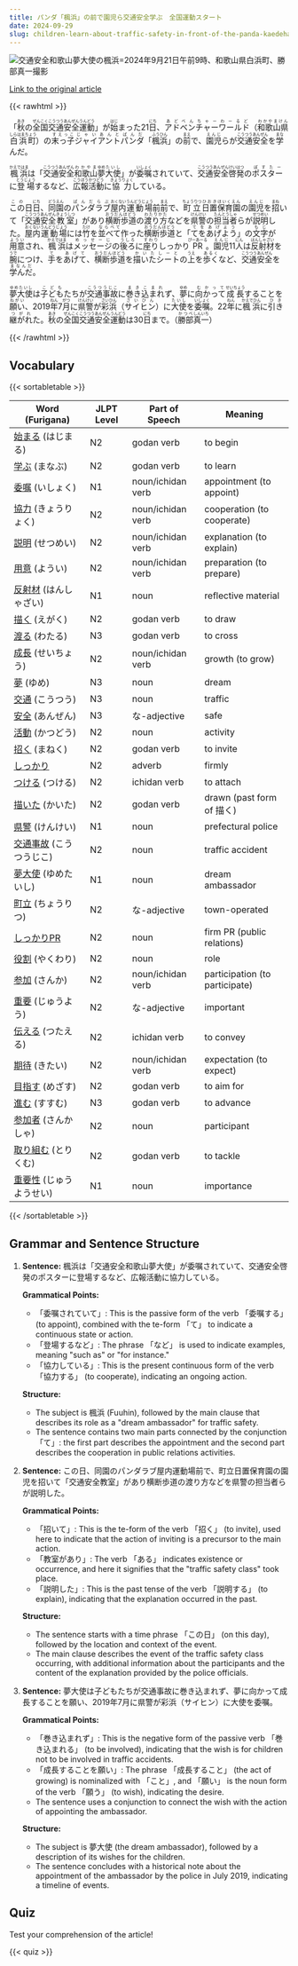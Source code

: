 ```yaml
---
title: パンダ「楓浜」の前で園児ら交通安全学ぶ　全国運動スタート
date: 2024-09-29
slug: children-learn-about-traffic-safety-in-front-of-the-panda-kaedehama-as-a-nationwide-campaign-begins
---
```


![交通安全和歌山夢大使の楓浜=2024年9月21日午前9時、和歌山県白浜町、勝部真一撮影](https://www.asahicom.jp/imgopt/img/f9b9069b8e/comm_L/AS20240921003972.jpg "交通安全和歌山夢大使の楓浜=2024年9月21日午前9時、和歌山県白浜町、勝部真一撮影")

[Link to the original article](https://asahi.com/articles/ASS9P44W8S9PPXLB00MM.html?iref=pc_edu_top__n)

{{< rawhtml >}}
<p>「<ruby>秋<rt>あき</rt></ruby>の<ruby>全国<rt>ぜんこく</rt></ruby><ruby>交通<rt>こうつう</rt></ruby><ruby>安全<rt>あんぜん</rt></ruby><ruby>運動<rt>うんどう</rt></ruby>」が<ruby>始<rt>はじ</rt></ruby>まった21<ruby>日<rt>にち</rt></ruby>、<ruby>アドベンチャーワールド<rt>あどべんちゃーわーるど</rt></ruby>（<ruby>和歌山県<rt>わかやまけん</rt></ruby><ruby>白浜町<rt>しらはまちょう</rt></ruby>）の<ruby>末っ子<rt>すえっこ</rt></ruby><ruby>ジャイアントパンダ<rt>じゃいあんとぱんだ</rt></ruby>「<ruby>楓浜<rt>ふうひん</rt></ruby>」の<ruby>前<rt>まえ</rt></ruby>で、<ruby>園児<rt>えんじ</rt></ruby>らが<ruby>交通<rt>こうつう</rt></ruby><ruby>安全<rt>あんぜん</rt></ruby>を<ruby>学<rt>まな</rt></ruby>んだ。</p>

<p><ruby>楓浜<rt>かえではま</rt></ruby>は「<ruby>交通<rt>こうつう</rt></ruby><ruby>安全<rt>あんぜん</rt></ruby><ruby>和歌山<rt>わかやま</rt></ruby><ruby>夢<rt>ゆめ</rt></ruby><ruby>大使<rt>たいし</rt></ruby>」が<ruby>委嘱<rt>いしょく</rt></ruby>されていて、<ruby>交通<rt>こうつう</rt></ruby><ruby>安全<rt>あんぜん</rt></ruby><ruby>啓発<rt>けいはつ</rt></ruby>の<ruby>ポスター<rt>ぽすたー</rt></ruby>に<ruby>登場<rt>とうじょう</rt></ruby>するなど、<ruby>広報<rt>こうほう</rt></ruby><ruby>活動<rt>かつどう</rt></ruby>に<ruby>協力<rt>きょうりょく</rt></ruby>している。</p>

<p><ruby>この<rt>この</rt></ruby>日<ruby>日<rt>にち</rt></ruby>、<ruby>同園<rt>どうえん</rt></ruby>の<ruby>パンダラブ<rt>ぱんだらぶ</rt></ruby><ruby>屋内<rt>おくない</rt></ruby><ruby>運動場<rt>うんどうじょう</rt></ruby>前<ruby>前<rt>まえ</rt></ruby>で、<ruby>町立<rt>ちょうりつ</rt></ruby><ruby>日置<rt>ひおき</rt></ruby><ruby>保育園<rt>ほいくえん</rt></ruby>の<ruby>園児<rt>えんじ</rt></ruby>を<ruby>招<rt>まね</rt></ruby>いて「<ruby>交通<rt>こうつう</rt></ruby><ruby>安全<rt>あんぜん</rt></ruby><ruby>教室<rt>きょうしつ</rt></ruby>」があり<ruby>横断歩道<rt>おうだんほどう</rt></ruby>の<ruby>渡り方<rt>わたりかた</rt></ruby>などを<ruby>県警<rt>けんけい</rt></ruby>の<ruby>担当者<rt>たんとうしゃ</rt></ruby>らが<ruby>説明<rt>せつめい</rt></ruby>した。<ruby>屋内<rt>おくない</rt></ruby><ruby>運動場<rt>うんどうじょう</rt></ruby>には<ruby>竹<rt>たけ</rt></ruby>を<ruby>並べて<rt>ならべて</rt></ruby>作った<ruby>横断歩道<rt>おうだんほどう</rt></ruby>と「<ruby>てをあげよう<rt>てをあげよう</rt></ruby>」の<ruby>文字<rt>もじ</rt></ruby>が<ruby>用意<rt>ようい</rt></ruby>され、<ruby>楓浜<rt>かえではま</rt></ruby>は<ruby>メッセージ<rt>めっせーじ</rt></ruby>の<ruby>後ろ<rt>うしろ</rt></ruby>に<ruby>座り<rt>すわり</rt></ruby>しっかり<ruby>PR<rt>ぴーあーる</rt></ruby>。<ruby>園児<rt>えんじ</rt></ruby>11<ruby>人<rt>にん</rt></ruby>は<ruby>反射材<rt>はんしゃざい</rt></ruby>を<ruby>腕<rt>うで</rt></ruby>につけ、<ruby>手<rt>て</rt></ruby>を<ruby>あげて<rt>あげて</rt></ruby>、<ruby>横断歩道<rt>おうだんほどう</rt></ruby>を<ruby>描いた<rt>かいた</rt></ruby><ruby>シート<rt>しーと</rt></ruby>の<ruby>上<rt>うえ</rt></ruby>を<ruby>歩く<rt>あるく</rt></ruby>など、<ruby>交通<rt>こうつう</rt></ruby><ruby>安全<rt>あんぜん</rt></ruby>を<ruby>学んだ<rt>まなんだ</rt></ruby>。</p>

<p><ruby>夢大使<rt>ゆめたいし</rt></ruby>は<ruby>子ども<rt>こども</rt></ruby>たちが<ruby>交通事故<rt>こうつうじこ</rt></ruby>に<ruby>巻き込まれ<rt>まきこまれ</rt></ruby>ず、<ruby>夢<rt>ゆめ</rt></ruby>に<ruby>向かって<rt>むかって</rt></ruby><ruby>成長<rt>せいちょう</rt></ruby>することを<ruby>願い<rt>ねがい</rt></ruby>、2019<ruby>年<rt>ねん</rt></ruby>7<ruby>月<rt>がつ</rt></ruby>に<ruby>県警<rt>けんけい</rt></ruby>が<ruby>彩浜<rt>さいひん</rt></ruby>（<ruby>サイヒン<rt>さいひん</rt></ruby>）に<ruby>大使<rt>たいし</rt></ruby>を<ruby>委嘱<rt>いしょく</rt></ruby>。22<ruby>年<rt>ねん</rt></ruby>に<ruby>楓浜<rt>かえでひん</rt></ruby>に<ruby>引き継がれ<rt>ひきつがれ</rt></ruby>た。<ruby>秋<rt>あき</rt></ruby>の<ruby>全国<rt>ぜんこく</rt></ruby><ruby>交通安全運動<rt>こうつうあんぜんうんどう</rt></ruby>は30<ruby>日<rt>にち</rt></ruby>まで。（<ruby>勝部<rt>かつべ</rt></ruby><ruby>真一<rt>しんいち</rt></ruby>）</p>
{{< /rawhtml >}}

## Vocabulary


{{< sortabletable >}}

| Word (Furigana)          | JLPT Level | Part of Speech         | Meaning                          |
|--------------------------|------------|------------------------|----------------------------------|
|[始まる](https://jisho.org/search/%E5%A7%8B%E3%81%BE%E3%82%8B) (はじまる)| N2         | godan verb             | to begin                         |
|[学ぶ](https://jisho.org/search/%E5%AD%A6%E3%81%B6) (まなぶ)| N2         | godan verb             | to learn                         |
|[委嘱](https://jisho.org/search/%E5%A7%94%E5%98%B1) (いしょく)| N1         | noun/ichidan verb      | appointment (to appoint)        |
|[協力](https://jisho.org/search/%E5%8D%94%E5%8A%9B) (きょうりょく)| N2         | noun/ichidan verb      | cooperation (to cooperate)      |
|[説明](https://jisho.org/search/%E8%AA%AC%E6%98%8E) (せつめい)| N2         | noun/ichidan verb      | explanation (to explain)        |
|[用意](https://jisho.org/search/%E7%94%A8%E6%84%8F) (ようい)| N2         | noun/ichidan verb      | preparation (to prepare)        |
|[反射材](https://jisho.org/search/%E5%8F%8D%E5%B0%84%E6%9D%90) (はんしゃざい)| N1         | noun                   | reflective material              |
|[描く](https://jisho.org/search/%E6%8F%8F%E3%81%8F) (えがく)| N2         | godan verb             | to draw                          |
|[渡る](https://jisho.org/search/%E6%B8%A1%E3%82%8B) (わたる)| N3         | godan verb             | to cross                         |
|[成長](https://jisho.org/search/%E6%88%90%E9%95%B7) (せいちょう)| N2         | noun/ichidan verb      | growth (to grow)                |
|[夢](https://jisho.org/search/%E5%A4%A2) (ゆめ)| N3         | noun                   | dream                            |
|[交通](https://jisho.org/search/%E4%BA%A4%E9%80%9A) (こうつう)| N3         | noun                   | traffic                          |
|[安全](https://jisho.org/search/%E5%AE%89%E5%85%A8) (あんぜん)| N3         | な-adjective           | safe                             |
|[活動](https://jisho.org/search/%E6%B4%BB%E5%8B%95) (かつどう)| N2         | noun                   | activity                         |
|[招く](https://jisho.org/search/%E6%8B%9B%E3%81%8F) (まねく)| N2         | godan verb             | to invite                        |
|[しっかり](https://jisho.org/search/%E3%81%97%E3%81%A3%E3%81%8B%E3%82%8A)| N2         | adverb                 | firmly                           |
|[つける](https://jisho.org/search/%E3%81%A4%E3%81%91%E3%82%8B) (つける)| N2         | ichidan verb           | to attach                       |
|[描いた](https://jisho.org/search/%E6%8F%8F%E3%81%84%E3%81%9F) (かいた)| N2         | godan verb             | drawn (past form of 描く)       |
|[県警](https://jisho.org/search/%E7%9C%8C%E8%AD%A6) (けんけい)| N1         | noun                   | prefectural police              |
|[交通事故](https://jisho.org/search/%E4%BA%A4%E9%80%9A%E4%BA%8B%E6%95%85) (こうつうじこ)| N2         | noun                   | traffic accident                 |
|[夢大使](https://jisho.org/search/%E5%A4%A2%E5%A4%A7%E4%BD%BF) (ゆめたいし)| N1         | noun                   | dream ambassador                 |
|[町立](https://jisho.org/search/%E7%94%BA%E7%AB%8B) (ちょうりつ)| N2         | な-adjective           | town-operated                    |
|[しっかりPR](https://jisho.org/search/%E3%81%97%E3%81%A3%E3%81%8B%E3%82%8APR)| N2         | noun                   | firm PR (public relations)      |
|[役割](https://jisho.org/search/%E5%BD%B9%E5%89%B2) (やくわり)| N2         | noun                   | role                             |
|[参加](https://jisho.org/search/%E5%8F%82%E5%8A%A0) (さんか)| N2         | noun/ichidan verb      | participation (to participate)   |
|[重要](https://jisho.org/search/%E9%87%8D%E8%A6%81) (じゅうよう)| N2         | な-adjective           | important                        |
|[伝える](https://jisho.org/search/%E4%BC%9D%E3%81%88%E3%82%8B) (つたえる)| N2         | ichidan verb           | to convey                        |
|[期待](https://jisho.org/search/%E6%9C%9F%E5%BE%85) (きたい)| N2         | noun/ichidan verb      | expectation (to expect)         |
|[目指す](https://jisho.org/search/%E7%9B%AE%E6%8C%87%E3%81%99) (めざす)| N2         | godan verb             | to aim for                      |
|[進む](https://jisho.org/search/%E9%80%B2%E3%82%80) (すすむ)| N3         | godan verb             | to advance                       |
|[参加者](https://jisho.org/search/%E5%8F%82%E5%8A%A0%E8%80%85) (さんかしゃ)| N2         | noun                   | participant                      |
|[取り組む](https://jisho.org/search/%E5%8F%96%E3%82%8A%E7%B5%84%E3%82%80) (とりくむ)| N2         | godan verb             | to tackle                        |
|[重要性](https://jisho.org/search/%E9%87%8D%E8%A6%81%E6%80%A7) (じゅうようせい)| N1         | noun                   | importance                       |

{{< /sortabletable >}}


## Grammar and Sentence Structure

1. **Sentence:** 楓浜は「交通安全和歌山夢大使」が委嘱されていて、交通安全啓発のポスターに登場するなど、広報活動に協力している。

   **Grammatical Points:**
   - 「委嘱されていて」: This is the passive form of the verb 「委嘱する」 (to appoint), combined with the te-form 「て」 to indicate a continuous state or action.
   - 「登場するなど」: The phrase 「など」 is used to indicate examples, meaning "such as" or "for instance."
   - 「協力している」: This is the present continuous form of the verb 「協力する」 (to cooperate), indicating an ongoing action.

   **Structure:**
   - The subject is 楓浜 (Fuuhin), followed by the main clause that describes its role as a "dream ambassador" for traffic safety.
   - The sentence contains two main parts connected by the conjunction 「て」: the first part describes the appointment and the second part describes the cooperation in public relations activities.

2. **Sentence:** この日、同園のパンダラブ屋内運動場前で、町立日置保育園の園児を招いて「交通安全教室」があり横断歩道の渡り方などを県警の担当者らが説明した。

   **Grammatical Points:**
   - 「招いて」: This is the te-form of the verb 「招く」 (to invite), used here to indicate that the action of inviting is a precursor to the main action.
   - 「教室があり」: The verb 「ある」 indicates existence or occurrence, and here it signifies that the "traffic safety class" took place.
   - 「説明した」: This is the past tense of the verb 「説明する」 (to explain), indicating that the explanation occurred in the past.

   **Structure:**
   - The sentence starts with a time phrase 「この日」 (on this day), followed by the location and context of the event.
   - The main clause describes the event of the traffic safety class occurring, with additional information about the participants and the content of the explanation provided by the police officials.

3. **Sentence:** 夢大使は子どもたちが交通事故に巻き込まれず、夢に向かって成長することを願い、2019年7月に県警が彩浜（サイヒン）に大使を委嘱。

   **Grammatical Points:**
   - 「巻き込まれず」: This is the negative form of the passive verb 「巻き込まれる」 (to be involved), indicating that the wish is for children not to be involved in traffic accidents.
   - 「成長することを願い」: The phrase 「成長すること」 (the act of growing) is nominalized with 「こと」, and 「願い」 is the noun form of the verb 「願う」 (to wish), indicating the desire.
   - The sentence uses a conjunction to connect the wish with the action of appointing the ambassador.

   **Structure:**
   - The subject is 夢大使 (the dream ambassador), followed by a description of its wishes for the children.
   - The sentence concludes with a historical note about the appointment of the ambassador by the police in July 2019, indicating a timeline of events.

## Quiz

Test your comprehension of the article!

{{< quiz >}}